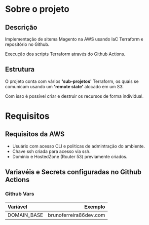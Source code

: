 # Sobre o projeto
## Descrição
Implementação de sitema Magento na AWS usando IaC Terraform e repositório no 
Github.

Execução dos scripts Terraform através do Github Actions.

## Estrutura
O projeto conta com vários **'sub-projetos'** Terraform, os quais se comunicam 
usando um **'remote state'** alocado em um S3.

Com isso é possível criar e destruir os recursos de forma individual.

# Requisitos

## Requisitos da AWS
  - Usuário com acesso CLI e politicas de admintração do ambiente. 
  - Chave ssh criada para acesso via ssh.
  - Dominio e HostedZone (Router 53) previamente criados.

## Variavéis e Secrets configuradas no Github Actions
### Github Vars
| Variável              | Exemplo                       |
| :---                  |               ---:            |
| DOMAIN_BASE           | brunoferreira86dev.com        |


